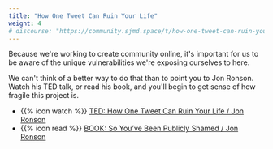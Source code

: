 ```yaml
---
title: "How One Tweet Can Ruin Your Life"
weight: 4
# discourse: "https://community.sjmd.space/t/how-one-tweet-can-ruin-your-life/"
---
```


Because we're working to create community online, it's important for us to be aware of the unique vulnerabilities we're exposing ourselves to here.

We can't think of a better way to do that than to point you to Jon Ronson. Watch his TED talk, or read his book, and you'll begin to get sense of how fragile this project is.

- {{% icon watch %}} [TED: How One Tweet Can Ruin Your Life / Jon Ronson](https://www.youtube.com/watch?v=wAIP6fI0NAI)
- {{% icon read %}} [BOOK: So You’ve Been Publicly Shamed / Jon Ronson](https://www.worldcat.org/title/so-youve-been-publicly-shamed/oclc/941726442&referer=brief_results)
